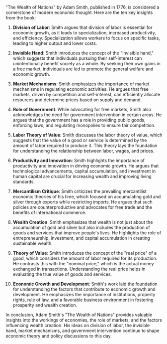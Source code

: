 "The Wealth of Nations" by Adam Smith, published in 1776, is considered a cornerstone of modern economic thought. Here are the ten key insights from the book:

1. **Division of Labor**: Smith argues that division of labor is essential for economic growth, as it leads to specialization, increased productivity, and efficiency. Specialization allows workers to focus on specific tasks, leading to higher output and lower costs.

2. **Invisible Hand**: Smith introduces the concept of the "invisible hand," which suggests that individuals pursuing their self-interest can unintentionally benefit society as a whole. By seeking their own gains in a free market, individuals are led to promote the general welfare and economic growth.

3. **Market Mechanisms**: Smith emphasizes the importance of market mechanisms in regulating economic activities. He argues that free markets, driven by competition and self-interest, can efficiently allocate resources and determine prices based on supply and demand.

4. **Role of Government**: While advocating for free markets, Smith also acknowledges the need for government intervention in certain areas. He argues that the government has a role in providing public goods, enforcing laws, and regulating monopolies to ensure fair competition.

5. **Labor Theory of Value**: Smith discusses the labor theory of value, which suggests that the value of a good or service is determined by the amount of labor required to produce it. This theory lays the foundation for understanding the relationship between labor, wages, and prices.

6. **Productivity and Innovation**: Smith highlights the importance of productivity and innovation in driving economic growth. He argues that technological advancements, capital accumulation, and investment in human capital are crucial for increasing wealth and improving living standards.

7. **Mercantilism Critique**: Smith criticizes the prevailing mercantilist economic theories of his time, which focused on accumulating gold and silver through exports while restricting imports. He argues that such policies are counterproductive and advocates for free trade and the benefits of international commerce.

8. **Wealth Creation**: Smith emphasizes that wealth is not just about the accumulation of gold and silver but also includes the production of goods and services that improve people's lives. He highlights the role of entrepreneurship, investment, and capital accumulation in creating sustainable wealth.

9. **Theory of Value**: Smith introduces the concept of the "real price" of a good, which considers the amount of labor required for its production. He contrasts this with the "nominal price," which is the actual money exchanged in transactions. Understanding the real price helps in evaluating the true value of goods and services.

10. **Economic Growth and Development**: Smith's work laid the foundation for understanding the factors that contribute to economic growth and development. He emphasizes the importance of institutions, property rights, rule of law, and a favorable business environment in fostering prosperity and wealth creation.

In conclusion, Adam Smith's "The Wealth of Nations" provides valuable insights into the workings of economies, the role of markets, and the factors influencing wealth creation. His ideas on division of labor, the invisible hand, market mechanisms, and government intervention continue to shape economic theory and policy discussions to this day.